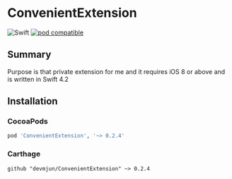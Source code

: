 # ConvenientExtension

![Swift](https://img.shields.io/badge/Swift-4.2-orange.svg) [![pod compatible](https://img.shields.io/cocoapods/v/ConvenientExtension.svg?style=flat)](https://cocoapods.org/pods/ConvenientExtension) 

## Summary 

Purpose is that private extension for me and  it requires iOS 8 or above and is written in Swift 4.2

## Installation

### CocoaPods

```ruby
pod 'ConvenientExtension', '~> 0.2.4'
```

### Carthage

```ogdl
github "devmjun/ConvenientExtension" ~> 0.2.4
```